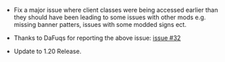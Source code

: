 - Fix a major issue where client classes were being accessed earlier than they should have been leading to some issues with other mods e.g. missing banner patters, issues with some modded signs ect.
- Thanks to DaFuqs for reporting the above issue: [issue #32](https://gitlab.com/BucketOfCompasses/expanded-storage/-/issues/32)

- Update to 1.20 Release.

